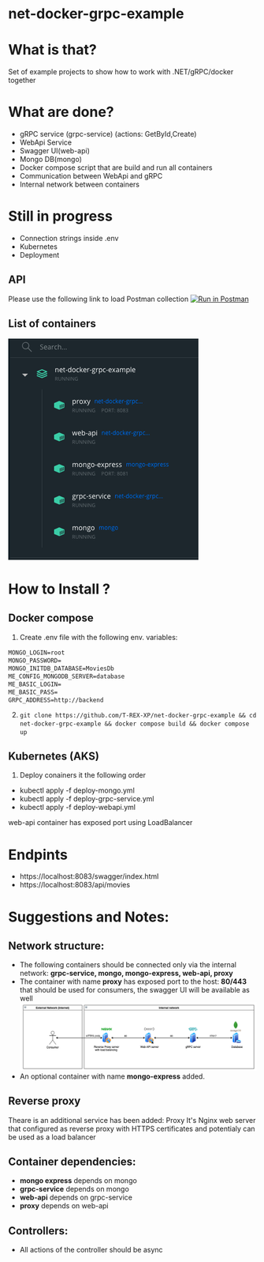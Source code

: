 # net-docker-grpc-example

# What is that?

Set of example projects to show how to work with .NET/gRPC/docker together

# What are done?
- gRPC service (grpc-service) (actions: GetById,Create)
- WebApi Service
- Swagger UI(web-api)
- Mongo DB(mongo)
- Docker compose script that are build and run all containers
- Communication between WebApi and gRPC
- Internal network between containers

# Still in progress
- Connection strings inside .env
- Kubernetes
- Deployment

## API
Please use the following link to load Postman collection 
[![Run in Postman](https://run.pstmn.io/button.svg)](https://app.getpostman.com/run-collection/17405680-31e4dd91-b5ff-4cb4-bad1-a5cecec13762?action=collection%2Ffork&collection-url=entityId%3D17405680-31e4dd91-b5ff-4cb4-bad1-a5cecec13762%26entityType%3Dcollection%26workspaceId%3Dc241fc21-fac7-4288-a286-5faf48e43d02#?env%5BLocal%5D=W3sia2V5IjoiYmFzZVVybCIsInZhbHVlIjoiaHR0cHM6Ly9sb2NhbGhvc3Q6ODA4MyIsImVuYWJsZWQiOnRydWV9XQ==)


## List of containers
![Screenshot](imgs/docker_containers_list.png)

# How to Install ?
## Docker compose
1. Create .env file with the following env. variables:
```
MONGO_LOGIN=root
MONGO_PASSWORD=
MONGO_INITDB_DATABASE=MoviesDb
ME_CONFIG_MONGODB_SERVER=database
ME_BASIC_LOGIN=
ME_BASIC_PASS=
GRPC_ADDRESS=http://backend
```
2. `git clone https://github.com/T-REX-XP/net-docker-grpc-example && cd net-docker-grpc-example && docker compose build && docker compose up`
## Kubernetes (AKS)
1. Deploy conainers it the following order
 - kubectl apply -f deploy-mongo.yml
 - kubectl apply -f deploy-grpc-service.yml
 - kubectl apply -f deploy-webapi.yml

 web-api container has exposed port using LoadBalancer
# Endpints
-	https://localhost:8083/swagger/index.html
-	https://localhost:8083/api/movies

# Suggestions and Notes:

## Network structure:
-	The following containers should be connected only via the internal network: **grpc-service, mongo, mongo-express, web-api, proxy**
-	The container with name **proxy** has exposed port to the host: **80/443** that should be used for consumers, the swagger UI will be available as well
![Screenshot](imgs/architecture_diagramm.png)
- An optional container with name **mongo-express** added.

## Reverse proxy
Theare is an additional service has been added: Proxy
It's Nginx web server that configured as reverse proxy with HTTPS certificates and potentialy can be used as a load balancer


## Container dependencies:
 - **mongo express** depends on mongo
 - **grpc-service** depends on mongo
 - **web-api** depends on grpc-service
 - **proxy** depends on web-api 

## Controllers:
- All actions of the controller should be async
